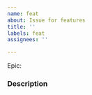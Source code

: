 ```yaml
---
name: feat
about: Issue for features
title: ''
labels: feat
assignees: ''

---
```


Epic:

### Description

